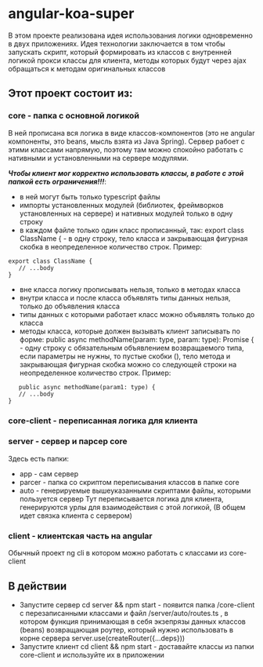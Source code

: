 # angular-koa-super
В этом проекте реализована идея использования логики одновременно в двух приложениях. Идея технологии заключается в том чтобы запускать скрипт, который формировать из классов с внутренней логикой прокси классы для клиента, методы которых будут через ajax обращаться к методам оригинальных классов

## Этот проект состоит из:
### core - папка с основной логикой
В ней прописана вся логика в виде классов-компонентов (это не angular компоненты, это beans, мысль взята из Java Spring). 
Сервер рабоет с этими классами напрямую, поэтому там можно спокойно работать с нативными и установленными на сервере модулями.

***Чтобы клиент мог корректно использовать классы, в работе с этой папкой есть ограничения!!!***:
 - в ней могут быть только typescript файлы
 - импорты установленных модулей (библиотек, фреймворков установленных на сервере) и нативных модулей только в одну строку
 - в каждом файле только один класс прописанный, так: export class ClassName { - в одну строку, тело класса и закрывающая фигурная скобка в неопределенное количество строк. Пример:   
 ```
 export class ClassName {
    // ...body
 }
 ```
 - вне класса логику прописывать нельзя, только в методах класса
 - внутри класса и после класса объявлять типы данных нельзя, только до объявления класса
 - типы данных с которыми работает класс можно объявлять только до класса
 - методы класса, которые должен вызывать клиент записывать по форме: public async methodName(param: type, param: type): Promise<T> { - одну строку с обязательным объявлением возвращаемого типа, если параметры не нужны, то пустые скобки (), тело метода и закрывающая фигурная скобка можно со следующей строки на неопределенное количество строк. Пример:
 ```
    public async methodName(param1: type) {
    // ...body
 }
 ```
 
 ### core-client - переписанная логика для клиента
 
 ### server - сервер и парсер core
 Здесь есть папки:
  - app - сам сервер
  - parcer - папка со скриптом переписывания классов в папке core
  - auto - генерируемые вышеуказанными скриптами файлы, которыми пользуется сервер
 Тут переписывается логика для клиента, генерируются урлы для взаимодействия с этой логикой, (В общем идет связка клиента с сервером)
 
 ### client - клиентская часть на angular
 Обычный проект ng cli в котором можно работать с классами из core-client
 
 
## В действии
 - Запустите сервер cd server && npm start - появится папка /core-client с перезаписанными классами и файл /server/auto/routes.ts , в котором функция принимающая в себя экзепрязы данных классов (beans) возвращающая роутер, который нужно использовать в корне сервера server.use(createRouter({...deps}))
 - Запустите клиент cd client && npm start - доставайте классы из папки core-client и используйте их в приложении
